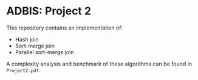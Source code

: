 # ADBIS: Project 2
This repository contains an implementation of:
* Hash join
* Sort-merge join
* Parallel sort-merge join

A complexity analysis and benchmark of these algorithms
can be found in `Project2.pdf`.
